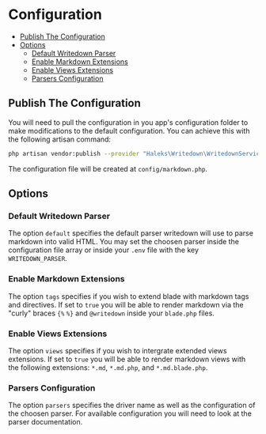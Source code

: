 # Configuration

- [Publish The Configuration](#publish-the-configuration)
- [Options](#options)
  - [Default Writedown Parser](#default-writedown-parser)
  - [Enable Markdown Extensions](#enable-markdown-extensions)
  - [Enable Views Extensions](#enable-views-extensions)
  - [Parsers Configuration](#parsers-configuration)

## Publish The Configuration

You will need to pull the configuration in you app's configuration folder to make modifications to the default configuration. You can achieve this with the following artisan command:

``` bash
php artisan vendor:publish --provider "Haleks\Writedown\WritedownServiceProvider"
```

The configuration file will be created at `config/markdown.php`.

## Options

### Default Writedown Parser

The option `default` specifies the default parser writedown will use to parse markdown into valid HTML. You may set the choosen parser inside the configuration file array or inside your `.env` file with the key `WRITEDOWN_PARSER`.

### Enable Markdown Extensions

The option `tags` specifies if you wish to extend blade with markdown tags and directives.  If set to `true` you will be able to render markdown via the "curly" braces  `{%` `%}` and `@writedown` inside your `blade.php` files.

### Enable Views Extensions

The option `views` specifies if you wish to intergrate extended views extensions.  If set to `true` you will be able to render markdown views with the following extensions:  `*.md`, `*.md.php`, and `*.md.blade.php`.

### Parsers Configuration

The option `parsers` specifies the driver name as well as the configuration of the choosen parser. For available configuration you will need to look at the parser documentation.
